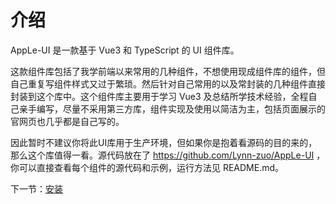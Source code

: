 # 介绍

AppLe-UI 是一款基于 Vue3 和 TypeScript 的 UI 组件库。

这款组件库包括了我学前端以来常用的几种组件，不想使用现成组件库的组件，但自己重复写组件样式又过于繁琐。然后针对自己常用的以及常封装的几种组件直接封装到这个库中。这个组件库主要用于学习 Vue3 及总结所学技术经验，全程自己亲手编写，尽量不采用第三方库，组件实现及使用以简洁为主，包括页面展示的官网页也几乎都是自己写的。

因此暂时不建议你将此UI库用于生产环境，但如果你是抱着看源码的目的来的，那么这个库值得一看。源代码放在了 https://github.com/Lynn-zuo/AppLe-UI ，你可以直接查看每个组件的源代码和示例，运行方法见 README.md。

下一节：[安装](#/doc/install)
